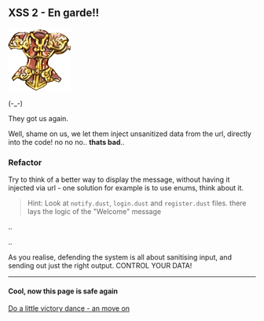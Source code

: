 XSS 2 - En garde!!
---------------------------------

![image](img/Armor.png)

(-_-)

They got us again.

Well, shame on us, we let them inject unsanitized data from the url, directly into the code! no no no.. **thats bad**..

### Refactor

Try to think of a better way to display the message, without having it injected via url - one solution for example is to use enums, think about it.

> Hint: Look at `notify.dust`, `login.dust` and `register.dust` files. there lays the logic of the "Welcome" message

.. 

..

As you realise, defending the system is all about sanitising input, and sending out just the right output. CONTROL YOUR DATA!

- - - 
#### Cool, now this page is safe again
[Do a little victory dance - an move on](06-XSS3.md)